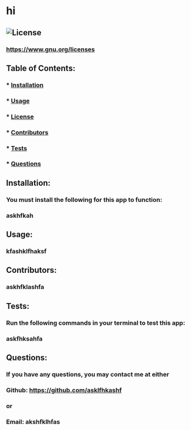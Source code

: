 
# hi
##  ![License](https://img.shields.io/badge/License-Apache%202.0-blue.svg)
### https://www.gnu.org/licenses
## Table of Contents:
###  * [Installation](#installation)
###  * [Usage](#usage)
###  * [License](#license)
###  * [Contributors](#contributors)
###  * [Tests](#tests)
###  * [Questions](#questions)
## Installation:
### You must install the following for this app to function:
### askhfkah
## Usage:
### kfashklfhaksf
## Contributors:
### askhfklashfa
## Tests:
### Run the following commands in your terminal to test this app:
### askfhksahfa
## Questions:
### If you have any questions, you may contact me at either
### Github: https://github.com/asklfhkashf
### or
### Email: akshfklhfas
      
